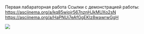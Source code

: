 Первая лабараторная работа
Ссылки с демонстрацией работы:
https://asciinema.org/a/kq85wiojr567nznHJkMUXo2sN
https://asciinema.org/a/HaPNUi7eAfGgEKlz8wawrwGgH


<a href="https://codeclimate.com/github/AlexSilverson/MRPO_1lab/maintainability"><img src="https://api.codeclimate.com/v1/badges/04dbac28a4cd2713f5aa/maintainability" /></a>
